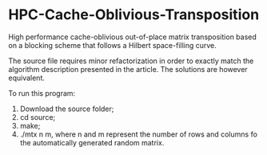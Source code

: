 # HPC-Cache-Oblivious-Transposition
High performance cache-oblivious out-of-place matrix transposition based on a blocking scheme that follows a Hilbert space-filling curve.

The source file requires minor refactorization in order to exactly match the algorithm description presented in the article. The solutions are however equivalent.

To run this program:

1) Download the source folder;
2) cd source;
3) make;
4) ./mtx n m, where n and m represent the number of rows and columns fo the automatically generated random matrix.



